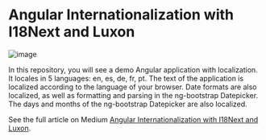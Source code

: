 # Angular Internationalization with I18Next and Luxon

![image](https://user-images.githubusercontent.com/33135078/206231755-0f66f749-e5c8-411e-8dfb-fa258bc8c988.png)

In this repository, you will see a demo Angular application with localization. It locales in 5 languages: en, es, de, fr, pt. The text of the application is localized according to the language of your browser. Date formats are also localized, as well as formatting and parsing in the ng-bootstrap Datepicker. The days and months of the ng-bootstrap Datepicker are also localized.

See the full article on Medium [Angular Internationalization with I18Next and Luxon](https://medium.com/@danioropezasoria/angular-internationalization-with-i18next-and-luxon-f461d8d4fedb).
